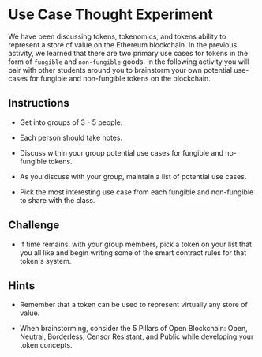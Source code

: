 # Use Case Thought Experiment

We have been discussing tokens, tokenomics, and tokens ability to represent a store of value on the Ethereum blockchain. In the previous activity, we learned that there are two primary use cases for tokens in the form of `fungible` and `non-fungible` goods. In the following activity you will pair with other students around you to brainstorm your own potential use-cases for fungible and non-fungible tokens on the blockchain.

## Instructions

* Get into groups of 3 - 5 people.

* Each person should take notes.

* Discuss within your group potential use cases for fungible and no-fungible tokens.

* As you discuss with your group, maintain a list of potential use cases.

* Pick the most interesting use case from each fungible and non-fungible to share with the class.

## Challenge

* If time remains, with your group members, pick a token on your list that you all like and begin writing some of the smart contract rules for that token's system.

## Hints

* Remember that a token can be used to represent virtually any store of value.

* When brainstorming, consider the 5 Pillars of Open Blockchain: Open, Neutral, Borderless, Censor Resistant, and Public while developing your token concepts.
